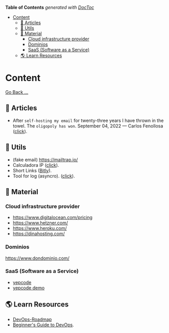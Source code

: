 <!-- START doctoc generated TOC please keep comment here to allow auto update -->
<!-- DON'T EDIT THIS SECTION, INSTEAD RE-RUN doctoc TO UPDATE -->
**Table of Contents**  *generated with [DocToc](https://github.com/thlorenz/doctoc)*

- [Content](#content)
  - [:memo: Articles](#memo-articles)
  - [:rocket: Utils](#rocket-utils)
  - [:open_file_folder: Material](#open_file_folder-material)
    - [Cloud infrastructure provider](#cloud-infrastructure-provider)
    - [Dominios](#dominios)
    - [SaaS (Software as a Service)](#saas-software-as-a-service)
  - [:earth_americas: Learn Resources](#earth_americas-learn-resources)

<!-- END doctoc generated TOC please keep comment here to allow auto update -->

# Content

[Go Back ...](../README.md)

## :memo: Articles

- After `self-hosting my email` for twenty-three years I have thrown in the towel. The `oligopoly has won`. September 04, 2022 — Carlos Fenollosa ([click](https://cfenollosa.com/blog/after-self-hosting-my-email-for-twenty-three-years-i-have-thrown-in-the-towel-the-oligopoly-has-won.html?mc_cid=b0c7a60ecb)).

## :rocket: Utils

- (fake email) <https://mailtrap.io/>
- Calculadora IP ([click](https://www.aprendaredes.com/blog/calculadora-ip/)).
- Short Links ([Bitly](https://bitly.com/)).
- Tool for log (asyncro). ([click](https://docs.fluentd.org/)).

## :open_file_folder: Material

### Cloud infrastructure provider

- <https://www.digitalocean.com/pricing>
- <https://www.hetzner.com/>
- <https://www.heroku.com/>
- <https://dinahosting.com/>

### Dominios

<https://www.dondominio.com/>

### SaaS (Software as a Service)

- [yepcode](https://yepcode.io/)
- [yepcode demo](https://www.youtube.com/watch?v=5DFjvRlQJN4)

## :earth_americas: Learn Resources

- [DevOps-Roadmap](https://github.com/milanm/DevOps-Roadmap?utm_source=tldrnewsletter)
- [Beginner's Guide to DevOps](https://linode.github.io/beginners-guide-to-devops-tools/).
